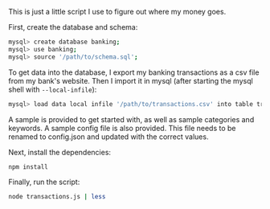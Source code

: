 This is just a little script I use to figure out where my money goes.

First, create the database and schema:

```bash
mysql> create database banking;
mysql> use banking;
mysql> source '/path/to/schema.sql';
```

To get data into the database, I export my banking transactions as a csv file from my bank's website. Then I import it in mysql (after starting the mysql shell with `--local-infile`):

```bash
mysql> load data local infile '/path/to/transactions.csv' into table transactions fields terminated by ',' enclosed by '"' lines terminated by '\n' (date, description, `check`, credit, debit);
```

A sample is provided to get started with, as well as sample categories and keywords. A sample config file is also provided. This file needs to be renamed to config.json and updated with the correct values.

Next, install the dependencies:

```bash
npm install
```

Finally, run the script:

```bash
node transactions.js | less
```

